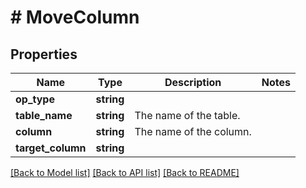 # # MoveColumn

## Properties

Name | Type | Description | Notes
------------ | ------------- | ------------- | -------------
**op_type** | **string** |  |
**table_name** | **string** | The name of the table. |
**column** | **string** | The name of the column. |
**target_column** | **string** |  |

[[Back to Model list]](../../README.md#models) [[Back to API list]](../../README.md#endpoints) [[Back to README]](../../README.md)
